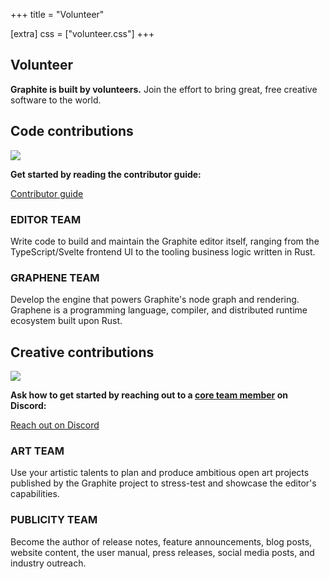 +++
title = "Volunteer"

[extra]
css = ["volunteer.css"]
+++

<section>
<div class="block">

# Volunteer

**Graphite is built by volunteers.** Join the effort to bring great, free creative software to the world.

</div>
</section>

<section>

## Code contributions

<div class="info-box">

<a href="/volunteer/guide">
	<img src="https://files.keavon.com/-/FailingHarmoniousKitty/keavon_Book_of_code_--ar_31_--sref_httpss.mj.runmiMNtdlos5A_h_6568374b-406f-4176-bd9f-c176cf35221f_0.png" />
</a>

**Get started by reading the contributor guide:**

<a href="/volunteer/guide" class="button arrow">Contributor guide</a>

</div>

<div class="diptych code-contributions">

<div class="block info-box">

### EDITOR TEAM

Write code to build and maintain the Graphite editor itself, ranging from the TypeScript/Svelte frontend UI to the tooling business logic written in Rust.

</div>
<div class="block info-box">

### GRAPHENE TEAM

Develop the engine that powers Graphite's node graph and rendering. Graphene is a programming language, compiler, and distributed runtime ecosystem built upon Rust.

</div>

</div>

</section>

<section>

## Creative contributions

<div class="info-box">

<a href="https://discord.graphite.rs">
	<img src="https://files.keavon.com/-/NeighboringDecentShorebird/keavon_httpss.mj.runystAKbmsUKQ_Old-style_fountain_pen_with_n_e4847f9d-6aa7-413c-bc3b-077b77565f1c_3.png" />
</a>

**Ask how to get started by reaching out to a [core team member](/about#core-team) on Discord:**

<a href="https://discord.graphite.rs" class="button arrow">Reach out on Discord</a>

</div>

<div class="diptych creative-contributions">

<div class="block info-box">

### ART TEAM

Use your artistic talents to plan and produce ambitious open art projects published by the Graphite project to stress-test and showcase the editor's capabilities.

</div>
<div class="block info-box">

### PUBLICITY TEAM

Become the author of release notes, feature announcements, blog posts, website content, the user manual, press releases, social media posts, and industry outreach.

</div>

</div>

</section>
